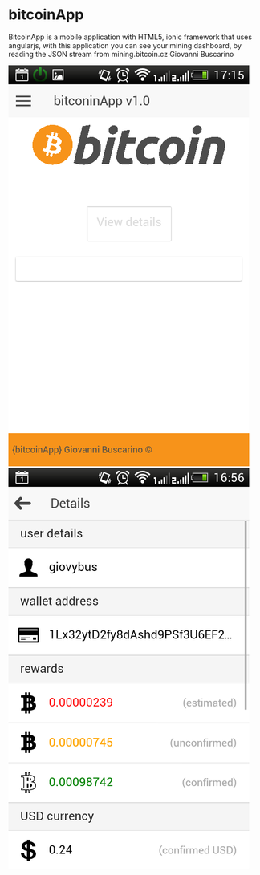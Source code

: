 # bitcoinApp
BitcoinApp is a mobile application with HTML5, ionic framework that uses angularjs, with this application you can see your mining dashboard, by reading the JSON stream from mining.bitcoin.cz
Giovanni Buscarino

![home screen app](https://raw.githubusercontent.com/giovybus/bitcoinApp/master/www/img/Screenshot_2015-04-09-17-15-09.png)
![details screen app](https://raw.githubusercontent.com/giovybus/bitcoinApp/master/www/img/Screenshot_2015-04-09-16-56-25.png)